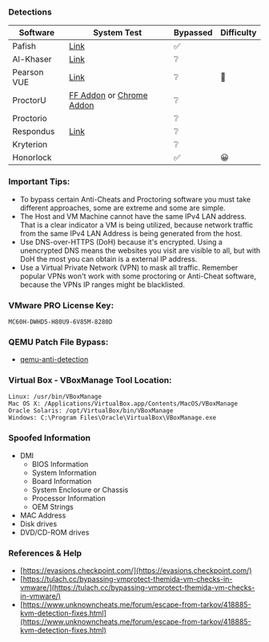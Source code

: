 ### Detections
| Software | System Test | Bypassed | Difficulty |
| - | - | - | - |
| Pafish | [Link](https://github.com/a0rtega/pafish) | ✅ |  |
| Al-Khaser | [Link](https://github.com/LordNoteworthy/al-khaser) | ❔ |  |
| Pearson VUE | [Link](https://system-test.onvue.com/system_test?customer=pearson_vue) | ❔ | 🤬 |
| ProctorU | [FF Addon](https://s3-us-west-2.amazonaws.com/proctoru-assets/extension/firefox-extension-latest.xpi) or [Chrome Addon](https://chrome.google.com/webstore/detail/proctoru/goobgennebinldhonaajgafidboenlkl) | ❔ |  |
| Proctorio |  | ❔ |  |
| Respondus | [Link](https://download.respondus.com/lockdown/download.php) | ❔ |  |
| Kryterion |  | ❔ |  |
| Honorlock |  | ✅ | 😀 |

### Important Tips:
* To bypass certain Anti-Cheats and Proctoring software you must take different approaches, some are extreme and some are simple.
* The Host and VM Machine cannot have the same IPv4 LAN address. That is a clear indicator a VM is being utilized, because network traffic from the same IPv4 LAN Address is being generated from the host.
* Use DNS-over-HTTPS (DoH) because it's encrypted. Using a unencrypted DNS means the websites you visit are visible to all, but with DoH the most you can obtain is a external IP address.
* Use a Virtual Private Network (VPN) to mask all traffic. Remember popular VPNs won't work with some proctoring or Anti-Cheat software, because the VPNs IP ranges might be blacklisted.

### VMware PRO License Key:
```
MC60H-DWHD5-H80U9-6V85M-8280D
```

### QEMU Patch File Bypass:
* [qemu-anti-detection](https://github.com/zhaodice/qemu-anti-detection)

### Virtual Box - VBoxManage Tool Location:
```
Linux: /usr/bin/VBoxManage
Mac OS X: /Applications/VirtualBox.app/Contents/MacOS/VBoxManage
Oracle Solaris: /opt/VirtualBox/bin/VBoxManage
Windows: C:\Program Files\Oracle\VirtualBox\VBoxManage.exe
```

### Spoofed Information
- DMI
  - BIOS Information
  - System Information
  - Board Information
  - System Enclosure or Chassis
  - Processor Information
  - OEM Strings
- MAC Address
- Disk drives
- DVD/CD-ROM drives

### References & Help
- [https://evasions.checkpoint.com/](https://evasions.checkpoint.com/)
- [https://tulach.cc/bypassing-vmprotect-themida-vm-checks-in-vmware/](https://tulach.cc/bypassing-vmprotect-themida-vm-checks-in-vmware/)
- [https://www.unknowncheats.me/forum/escape-from-tarkov/418885-kvm-detection-fixes.html](https://www.unknowncheats.me/forum/escape-from-tarkov/418885-kvm-detection-fixes.html)
